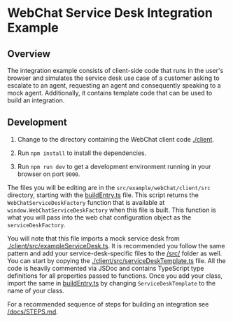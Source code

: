 # WebChat Service Desk Integration Example

## Overview

The integration example consists of client-side code that runs in the user's browser and simulates the service desk use 
case of a customer asking to escalate to an agent, requesting an agent and consequently speaking to a mock agent. 
Additionally, it contains template code that can be used to build an integration.

## Development

1. Change to the directory containing the WebChat client code [./client](client).

1. Run `npm install` to install the dependencies.

1. Run `npm run dev` to get a development environment running in your browser on port `9000`.

The files you will be editing are in the `src/example/webChat/client/src` directory, starting with the 
[buildEntry.ts](client/src/buildEntry.ts) file. This script returns the `WebChatServiceDeskFactory` function that is 
available at `window.WebChatServiceDeskFactory` when this file is built. This function is what you will pass into the 
web chat configuration object as the `serviceDeskFactory`.

You will note that this file imports a mock service desk from 
[./client/src/exampleServiceDesk.ts](client/src/exampleServiceDesk.ts). It is recommended you follow the same pattern 
and add your service-desk-specific files to the [/src/](/src/) folder as well. You can start by copying the 
[./client/src/serviceDeskTemplate.ts](../client/src/serviceDeskTemplate.ts) file. All the code is heavily commented 
via JSDoc and contains TypeScript type definitions for all properties passed to functions. Once you add your class, 
import the same in [buildEntry.ts](client/src/buildEntry.ts) by changing `ServiceDeskTemplate` to the name of your 
class.  

For a recommended sequence of steps for building an integration see [/docs/STEPS.md](/docs/STEPS.md).
